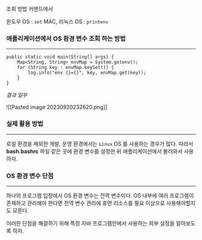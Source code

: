 
조회 방법 커맨드에서

윈도우 OS : `set`
MAC, 리눅스 OS : `printenv`


### 애플리케이션에서 OS 환경 변수 조회 하는 방법
---


```
public static void main(String[] args) {  
    Map<String, String> envMap = System.getenv();  
    for (String key : envMap.keySet()) {  
        log.info("env {}={}", key, envMap.get(key));  
    }  
}
```


*결과 일부*

![[Pasted image 20230920232620.png]]


### 실제 활용 방법
---

로컬 환경을 제외한 개발, 운영 환경에서는  `Linux` OS 를 사용하는 경우가 많다. 따라서 **bash.bashrc**
파일 같은 곳에 환경 변수를 설정한 뒤 애플리케이션에서 불러와서 사용하자.



### OS 환경 변수 단점
---
하나의 프로그램 입장에서 OS 환경 변수는 전역 변수이다. OS 내부에 여러 프로그램이 존재하고 관리해야 한다면 전역 변수 관리에 휴먼 리소스를 필요 이상으로 사용해야할지도 모른다. 

이러한 단점을 해결하기 위해 특정 자바 프로그램안에서 사용하는 외부 설정을 알아보도록 하자.
